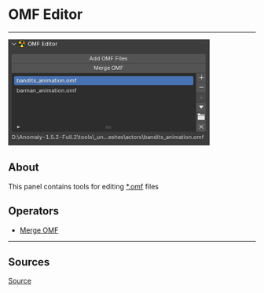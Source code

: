 # OMF Editor

___

![Alt text centered](images/n-panel-omf-editor.png)

## About

This panel contains tools for editing [*.omf](../../../../file-formats/animations/omf.md) files

## Operators

- [Merge OMF](../addon-operators/operator-merge-omf.md)

___

## Sources

[Source](https://github.com/PavelBlend/blender-xray/wiki/Panel-OMF-Editor)
